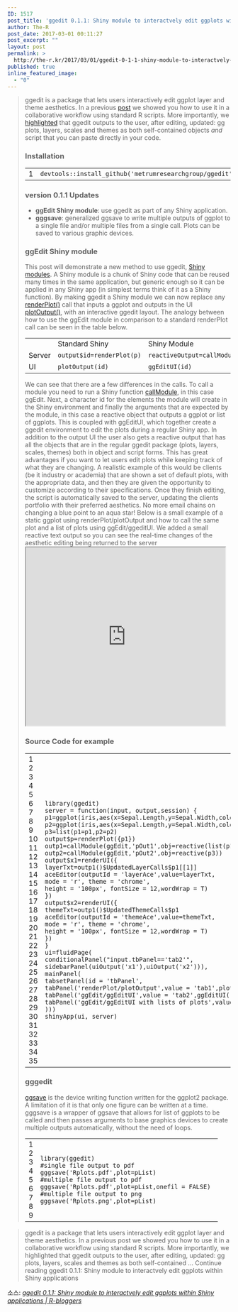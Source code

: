 ```yaml
---
ID: 1517
post_title: 'ggedit 0.1.1: Shiny module to interactvely edit ggplots within Shiny applications | R-bloggers'
author: The-R
post_date: 2017-03-01 00:11:27
post_excerpt: ""
layout: post
permalink: >
  http://the-r.kr/2017/03/01/ggedit-0-1-1-shiny-module-to-interactvely-edit-ggplots-within-shiny-applications-r-bloggers/
published: true
inline_featured_image:
  - "0"
---
```

<blockquote>ggedit is a package that lets users interactively edit ggplot layer and theme aesthetics. In a previous <a href="https://www.r-bloggers.com/ggedit-interactive-ggplot-aesthetic-and-theme-editor/" target="_blank" rel="nofollow">post</a> we showed you how to use it in a collaborative workflow using standard R scripts. More importantly, we <a href="https://www.r-bloggers.com/ggedit-0-0-2-a-gui-for-advanced-editing-of-ggplot2-objects/" target="_blank" rel="nofollow">highlighted</a> that ggedit outputs to the user, after editing, updated: gg plots, layers, scales and themes as both self-contained objects <em>and</em> script that you can paste directly in your code.
<div id="installation" class="section level3">
<h3>Installation</h3>
<div>
<div id="highlighter_100007" class="syntaxhighlighter  r">
<table border="0" cellspacing="0" cellpadding="0">
<tbody>
<tr>
<td class="gutter">
<div class="line number1 index0 alt2">1</div></td>
<td class="code">
<div class="container">
<div class="line number1 index0 alt2"><code class="r plain">devtools::</code><code class="r functions">install_github</code><code class="r plain">(</code><code class="r string">'metrumresearchgroup/ggedit'</code><code class="r plain">,subdir=</code><code class="r string">'ggedit'</code><code class="r plain">)</code></div>
</div></td>
</tr>
</tbody>
</table>
</div>
</div>
</div>
<div id="version-0.1.1-updates" class="section level3">
<h3>version 0.1.1 Updates</h3>
<ul>
 	<li><strong>ggEdit Shiny module</strong>: use ggedit as part of any Shiny application.</li>
 	<li><strong>gggsave</strong>: generalized ggsave to write multiple outputs of ggplot to a single file and/or multiple files from a single call. Plots can be saved to various graphic devices.</li>
</ul>
</div>
<div id="ggedit-shiny-module" class="section level3">
<h3>ggEdit Shiny module</h3>
This post will demonstrate a new method to use ggedit, <a href="https://shiny.rstudio.com/articles/modules.html" target="_blank" rel="nofollow">Shiny modules</a>. A Shiny module is a chunk of Shiny code that can be reused many times in the same application, but generic enough so it can be applied in any Shiny app (in simplest terms think of it as a Shiny function). By making ggedit a Shiny module we can now replace any <a href="https://shiny.rstudio.com/reference/shiny/latest/renderPlot.html" target="_blank" rel="nofollow">renderPlot()</a> call that inputs a ggplot and outputs in the UI <a href="https://shiny.rstudio.com/reference/shiny/latest/plotOutput.html" target="_blank" rel="nofollow">plotOutput()</a>, with an interactive ggedit layout. The analogy between how to use the ggEdit module in comparison to a standard renderPlot call can be seen in the table below.
<table>
<tbody>
<tr>
<td></td>
<td>Standard Shiny</td>
<td>Shiny Module</td>
</tr>
<tr>
<td>Server</td>
<td><code>output$id=renderPlot(p)</code></td>
<td><code>reactiveOutput=callModule(ggEdit,id,reactive(p))</code></td>
</tr>
<tr>
<td>UI</td>
<td><code>plotOutput(id)</code></td>
<td><code>ggEditUI(id)</code></td>
</tr>
</tbody>
</table>
We can see that there are a few differences in the calls. To call a module you need to run a Shiny function <a href="https://shiny.rstudio.com/reference/shiny/latest/callModule.html" target="_blank" rel="nofollow">callModule</a>, in this case ggEdit. Next, a character id for the elements the module will create in the Shiny environment and finally the arguments that are expected by the module, in this case a reactive object that outputs a ggplot or list of ggplots. This is coupled with ggEditUI, which together create a ggedit environment to edit the plots during a regular Shiny app.
In addition to the output UI the user also gets a reactive output that has all the objects that are in the regular ggedit package (plots, layers, scales, themes) both in object and script forms. This has great advantages if you want to let users edit plots while keeping track of what they are changing. A realistic example of this would be clients (be it industry or academia) that are shown a set of default plots, with the appropriate data, and then they are given the opportunity to customize according to their specifications. Once they finish editing, the script is automatically saved to the server, updating the clients portfolio with their preferred aesthetics. No more email chains on changing a blue point to an aqua star!
Below is a small example of a static ggplot using renderPlot/plotOutput and how to call the same plot and a list of plots using ggEdit/ggeditUI. We added a small reactive text output so you can see the real-time changes of the aesthetic editing being returned to the server
<div class="jetpack-video-wrapper"><iframe class="youtube-player" src="https://www.youtube.com/embed/pJ1kbd_OVwg?version=3&amp;rel=1&amp;%23038;fs=1&amp;%23038;autohide=2&amp;%23038;showsearch=0&amp;%23038;showinfo=1&amp;%23038;iv_load_policy=1&amp;%23038;wmode=transparent" width="450" height="402" allowfullscreen="allowfullscreen" data-mce-fragment="1"></iframe></div>
</div>
<div id="source-code-for-example" class="section level3">
<h3>Source Code for example</h3>
<div>
<div id="highlighter_610993" class="syntaxhighlighter  r">
<table border="0" cellspacing="0" cellpadding="0">
<tbody>
<tr>
<td class="gutter">
<div class="line number1 index0 alt2">1</div>
<div class="line number2 index1 alt1">2</div>
<div class="line number3 index2 alt2">3</div>
<div class="line number4 index3 alt1">4</div>
<div class="line number5 index4 alt2">5</div>
<div class="line number6 index5 alt1">6</div>
<div class="line number7 index6 alt2">7</div>
<div class="line number8 index7 alt1">8</div>
<div class="line number9 index8 alt2">9</div>
<div class="line number10 index9 alt1">10</div>
<div class="line number11 index10 alt2">11</div>
<div class="line number12 index11 alt1">12</div>
<div class="line number13 index12 alt2">13</div>
<div class="line number14 index13 alt1">14</div>
<div class="line number15 index14 alt2">15</div>
<div class="line number16 index15 alt1">16</div>
<div class="line number17 index16 alt2">17</div>
<div class="line number18 index17 alt1">18</div>
<div class="line number19 index18 alt2">19</div>
<div class="line number20 index19 alt1">20</div>
<div class="line number21 index20 alt2">21</div>
<div class="line number22 index21 alt1">22</div>
<div class="line number23 index22 alt2">23</div>
<div class="line number24 index23 alt1">24</div>
<div class="line number25 index24 alt2">25</div>
<div class="line number26 index25 alt1">26</div>
<div class="line number27 index26 alt2">27</div>
<div class="line number28 index27 alt1">28</div>
<div class="line number29 index28 alt2">29</div>
<div class="line number30 index29 alt1">30</div>
<div class="line number31 index30 alt2">31</div>
<div class="line number32 index31 alt1">32</div>
<div class="line number33 index32 alt2">33</div>
<div class="line number34 index33 alt1">34</div>
<div class="line number35 index34 alt2">35</div></td>
<td class="code">
<div class="container">
<div class="line number1 index0 alt2"><code class="r functions">library</code><code class="r plain">(ggedit)</code></div>
<div class="line number2 index1 alt1"><code class="r plain">server = </code><code class="r keyword">function</code><code class="r plain">(input, output,session) {</code></div>
<div class="line number3 index2 alt2"><code class="r plain">p1=</code><code class="r functions">ggplot</code><code class="r plain">(iris,</code><code class="r functions">aes</code><code class="r plain">(x=Sepal.Length,y=Sepal.Width,colour=Species))+</code><code class="r functions">geom_point</code><code class="r plain">()</code></div>
<div class="line number4 index3 alt1"><code class="r plain">p2=</code><code class="r functions">ggplot</code><code class="r plain">(iris,</code><code class="r functions">aes</code><code class="r plain">(x=Sepal.Length,y=Sepal.Width,colour=Species))+</code><code class="r functions">geom_line</code><code class="r plain">()+</code><code class="r functions">geom_point</code><code class="r plain">()</code></div>
<div class="line number5 index4 alt2"><code class="r plain">p3=</code><code class="r functions">list</code><code class="r plain">(p1=p1,p2=p2)</code></div>
<div class="line number6 index5 alt1"><code class="r plain">output$p=</code><code class="r functions">renderPlot</code><code class="r plain">({p1})</code></div>
<div class="line number7 index6 alt2"></div>
<div class="line number8 index7 alt1"><code class="r plain">outp1=</code><code class="r functions">callModule</code><code class="r plain">(ggEdit,</code><code class="r string">'pOut1'</code><code class="r plain">,obj=</code><code class="r functions">reactive</code><code class="r plain">(</code><code class="r functions">list</code><code class="r plain">(p1=p1)))</code></div>
<div class="line number9 index8 alt2"><code class="r plain">outp2=</code><code class="r functions">callModule</code><code class="r plain">(ggEdit,</code><code class="r string">'pOut2'</code><code class="r plain">,obj=</code><code class="r functions">reactive</code><code class="r plain">(p3))</code></div>
<div class="line number10 index9 alt1"></div>
<div class="line number11 index10 alt2"><code class="r plain">output$x1=</code><code class="r functions">renderUI</code><code class="r plain">({</code></div>
<div class="line number12 index11 alt1"><code class="r plain">layerTxt=</code><code class="r functions">outp1</code><code class="r plain">()$UpdatedLayerCalls$p1[[1]]</code></div>
<div class="line number13 index12 alt2"><code class="r functions">aceEditor</code><code class="r plain">(outputId = </code><code class="r string">'layerAce'</code><code class="r plain">,value=layerTxt,</code></div>
<div class="line number14 index13 alt1"><code class="r plain">mode = </code><code class="r string">'r'</code><code class="r plain">, theme = </code><code class="r string">'chrome'</code><code class="r plain">,</code></div>
<div class="line number15 index14 alt2"><code class="r plain">height = </code><code class="r string">'100px'</code><code class="r plain">, fontSize = 12,wordWrap = T)</code></div>
<div class="line number16 index15 alt1"><code class="r plain">})</code></div>
<div class="line number17 index16 alt2"></div>
<div class="line number18 index17 alt1"><code class="r plain">output$x2=</code><code class="r functions">renderUI</code><code class="r plain">({</code></div>
<div class="line number19 index18 alt2"><code class="r plain">themeTxt=</code><code class="r functions">outp1</code><code class="r plain">()$UpdatedThemeCalls$p1</code></div>
<div class="line number20 index19 alt1"><code class="r functions">aceEditor</code><code class="r plain">(outputId = </code><code class="r string">'themeAce'</code><code class="r plain">,value=themeTxt,</code></div>
<div class="line number21 index20 alt2"><code class="r plain">mode = </code><code class="r string">'r'</code><code class="r plain">, theme = </code><code class="r string">'chrome'</code><code class="r plain">,</code></div>
<div class="line number22 index21 alt1"><code class="r plain">height = </code><code class="r string">'100px'</code><code class="r plain">, fontSize = 12,wordWrap = T)</code></div>
<div class="line number23 index22 alt2"><code class="r plain">})</code></div>
<div class="line number24 index23 alt1"><code class="r plain">}</code></div>
<div class="line number25 index24 alt2"></div>
<div class="line number26 index25 alt1"><code class="r plain">ui=</code><code class="r functions">fluidPage</code><code class="r plain">(</code></div>
<div class="line number27 index26 alt2"><code class="r functions">conditionalPanel</code><code class="r plain">(</code><code class="r string">"input.tbPanel=='tab2'"</code><code class="r plain">,</code></div>
<div class="line number28 index27 alt1"><code class="r functions">sidebarPanel</code><code class="r plain">(</code><code class="r functions">uiOutput</code><code class="r plain">(</code><code class="r string">'x1'</code><code class="r plain">),</code><code class="r functions">uiOutput</code><code class="r plain">(</code><code class="r string">'x2'</code><code class="r plain">))),</code></div>
<div class="line number29 index28 alt2"><code class="r functions">mainPanel</code><code class="r plain">(</code></div>
<div class="line number30 index29 alt1"><code class="r functions">tabsetPanel</code><code class="r plain">(id = </code><code class="r string">'tbPanel'</code><code class="r plain">,</code></div>
<div class="line number31 index30 alt2"><code class="r functions">tabPanel</code><code class="r plain">(</code><code class="r string">'renderPlot/plotOutput'</code><code class="r plain">,value = </code><code class="r string">'tab1'</code><code class="r plain">,</code><code class="r functions">plotOutput</code><code class="r plain">(</code><code class="r string">'p'</code><code class="r plain">)),</code></div>
<div class="line number32 index31 alt1"><code class="r functions">tabPanel</code><code class="r plain">(</code><code class="r string">'ggEdit/ggEditUI'</code><code class="r plain">,value = </code><code class="r string">'tab2'</code><code class="r plain">,</code><code class="r functions">ggEditUI</code><code class="r plain">(</code><code class="r string">'pOut1'</code><code class="r plain">)),</code></div>
<div class="line number33 index32 alt2"><code class="r functions">tabPanel</code><code class="r plain">(</code><code class="r string">'ggEdit/ggEditUI with lists of plots'</code><code class="r plain">,value = </code><code class="r string">'tab3'</code><code class="r plain">,</code><code class="r functions">ggEditUI</code><code class="r plain">(</code><code class="r string">'pOut2'</code><code class="r plain">))</code></div>
<div class="line number34 index33 alt1"><code class="r plain">)))</code></div>
<div class="line number35 index34 alt2"><code class="r functions">shinyApp</code><code class="r plain">(ui, server)</code></div>
</div></td>
</tr>
</tbody>
</table>
</div>
</div>
</div>
<div id="gggedit" class="section level3">
<h3>gggedit</h3>
<a href="http://docs.ggplot2.org/0.9.2.1/ggsave.html" target="_blank" rel="nofollow">ggsave</a> is the device writing function written for the ggplot2 package. A limitation of it is that only one figure can be written at a time. gggsave is a wrapper of ggsave that allows for list of ggplots to be called and then passes arguments to base graphics devices to create multiple outputs automatically, without the need of loops.
<div>
<div id="highlighter_922125" class="syntaxhighlighter  r">
<table border="0" cellspacing="0" cellpadding="0">
<tbody>
<tr>
<td class="gutter">
<div class="line number1 index0 alt2">1</div>
<div class="line number2 index1 alt1">2</div>
<div class="line number3 index2 alt2">3</div>
<div class="line number4 index3 alt1">4</div>
<div class="line number5 index4 alt2">5</div>
<div class="line number6 index5 alt1">6</div>
<div class="line number7 index6 alt2">7</div>
<div class="line number8 index7 alt1">8</div>
<div class="line number9 index8 alt2">9</div></td>
<td class="code">
<div class="container">
<div class="line number1 index0 alt2"><code class="r functions">library</code><code class="r plain">(ggedit) </code></div>
<div class="line number2 index1 alt1"><code class="r comments">#single file output to pdf </code></div>
<div class="line number3 index2 alt2"><code class="r functions">gggsave</code><code class="r plain">(</code><code class="r string">'Rplots.pdf'</code><code class="r plain">,plot=pList) </code></div>
<div class="line number4 index3 alt1"></div>
<div class="line number5 index4 alt2"><code class="r comments">#multiple file output to pdf </code></div>
<div class="line number6 index5 alt1"><code class="r functions">gggsave</code><code class="r plain">(</code><code class="r string">'Rplots.pdf'</code><code class="r plain">,plot=pList,onefil = </code><code class="r keyword">FALSE</code><code class="r plain">) </code></div>
<div class="line number7 index6 alt2"></div>
<div class="line number8 index7 alt1"><code class="r comments">#multiple file output to png </code></div>
<div class="line number9 index8 alt2"><code class="r functions">gggsave</code><code class="r plain">(</code><code class="r string">'Rplots.png'</code><code class="r plain">,plot=pList)</code></div>
</div></td>
</tr>
</tbody>
</table>
</div>
</div>
</div></blockquote>
<blockquote>ggedit is a package that lets users interactively edit ggplot layer and theme aesthetics. In a previous post we showed you how to use it in a collaborative workflow using standard R scripts. More importantly, we highlighted that ggedit outputs to the user, after editing, updated: gg plots, layers, scales and themes as both self-contained … Continue reading ggedit 0.1.1: Shiny module to interactvely edit ggplots within Shiny applications</blockquote>
소스: <em><a href="https://www.r-bloggers.com/ggedit-0-1-1-shiny-module-to-interactvely-edit-ggplots-within-shiny-applications/">ggedit 0.1.1: Shiny module to interactvely edit ggplots within Shiny applications | R-bloggers</a></em>